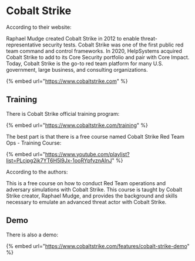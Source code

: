 # Cobalt Strike

According to their website:

Raphael Mudge created Cobalt Strike in 2012 to enable threat-representative security tests. Cobalt Strike was one of the first public red team command and control frameworks. In 2020, HelpSystems acquired Cobalt Strike to add to its Core Security portfolio and pair with Core Impact. Today, Cobalt Strike is the go-to red team platform for many U.S. government, large business, and consulting organizations.

{% embed url="https://www.cobaltstrike.com" %}

## Training

There is Cobalt Strike official training program:

{% embed url="https://www.cobaltstrike.com/training" %}

The best part is that there is a free course named Cobalt Strike Red Team Ops - Training Course:

{% embed url="https://www.youtube.com/playlist?list=PLcjpg2ik7YT6H5l9Jx-1ooRYpfvznAInJ" %}

According to the authors:

This is a free course on how to conduct Red Team operations and adversary simulations with Cobalt Strike. This course is taught by Cobalt Strike creator, Raphael Mudge, and provides the background and skills necessary to emulate an advanced threat actor with Cobalt Strike.

## Demo

There is also a demo:

{% embed url="https://www.cobaltstrike.com/features/cobalt-strike-demo" %}
